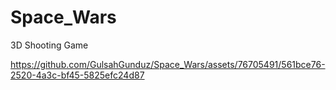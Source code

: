 # Space_Wars
3D Shooting Game





https://github.com/GulsahGunduz/Space_Wars/assets/76705491/561bce76-2520-4a3c-bf45-5825efc24d87

